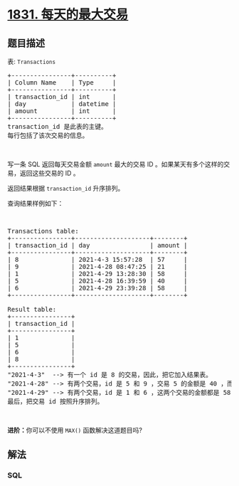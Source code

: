 # [1831. 每天的最大交易](https://leetcode-cn.com/problems/maximum-transaction-each-day)



## 题目描述

<!-- 这里写题目描述 -->

<p>表: <code>Transactions</code></p>

<pre>
+----------------+----------+
| Column Name    | Type     |
+----------------+----------+
| transaction_id | int      |
| day            | datetime |
| amount         | int      |
+----------------+----------+
transaction_id 是此表的主键。
每行包括了该次交易的信息。
</pre>

<p> </p>

<p>写一条 SQL 返回每天交易金额 <code>amount</code> 最大的交易 ID 。如果某天有多个这样的交易，返回这些交易的 ID 。</p>

<p><span style="">返回结果根据 </span><code>transaction_id</code> 升序排列。</p>

<p>查询结果样例如下：</p>

<p> </p>

<pre>
Transactions table:
+----------------+--------------------+--------+
| transaction_id | day                | amount |
+----------------+--------------------+--------+
| 8              | 2021-4-3 15:57:28  | 57     |
| 9              | 2021-4-28 08:47:25 | 21     |
| 1              | 2021-4-29 13:28:30 | 58     |
| 5              | 2021-4-28 16:39:59 | 40     |
| 6              | 2021-4-29 23:39:28 | 58     |
+----------------+--------------------+--------+

Result table:
+----------------+
| transaction_id |
+----------------+
| 1              |
| 5              |
| 6              |
| 8              |
+----------------+
"2021-4-3"  --> 有一个 id 是 8 的交易，因此，把它加入结果表。 
"2021-4-28" --> 有两个交易，id 是 5 和 9 ，交易 5 的金额是 40 ，而交易 9 的数量是 21 。只需要将交易 5 加入结果表，因为它是当天金额最大的交易。
"2021-4-29" --> 有两个交易，id 是 1 和 6 ，这两个交易的金额都是 58 ，因此需要把它们都写入结果表。
最后，把交易 id 按照升序排列。</pre>

<p> </p>

<p><strong>进阶：</strong>你可以不使用 <code>MAX()</code> 函数解决这道题目吗?</p>


## 解法

<!-- 这里可写通用的实现逻辑 -->

<!-- tabs:start -->

### **SQL**

<!-- 这里可写当前语言的特殊实现逻辑 -->

```sql

```

<!-- tabs:end -->
